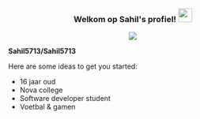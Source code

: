 <h3 align="center">
  Welkom op Sahil's profiel!
  <img src="https://media.giphy.com/media/hvRJCLFzcasrR4ia7z/giphy.gif" width="28"><src="https://emoji.gg/assets/emoji/7333-parrotdance.gif">
</h3>
<p align="center">
  <a href="https://github.com/CodeWhiteWeb/CodeWhiteWeb"><img src="https://readme-typing-svg.herokuapp.com?color=%2336BCF7&center=true&vCenter=true&lines=Hoi+%2C+welkom+op+mijn+Github+pagina;Ik+ben+Sahil;Ik+zit+op+het+NovaCollegeICT+;C#+CSS+HTML+MYSQL+PHP;++%3C3"></a>
</p>

**Sahil5713/Sahil5713** 

Here are some ideas to get you started:

- 16 jaar oud
- Nova college
- Software developer student
- Voetbal & gamen
